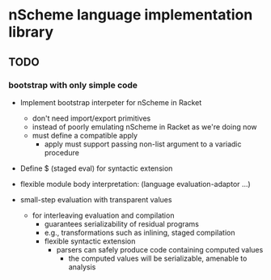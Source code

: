 # nScheme language implementation library

## TODO

### bootstrap with only simple code

* Implement bootstrap interpeter for nScheme in Racket
  * don't need import/export primitives
  * instead of poorly emulating nScheme in Racket as we're doing now
  * must define a compatible apply
    * apply must support passing non-list argument to a variadic procedure

* Define $ (staged eval) for syntactic extension

* flexible module body interpretation: (language evaluation-adaptor ...)

* small-step evaluation with transparent values
  * for interleaving evaluation and compilation
    * guarantees serializability of residual programs
    * e.g., transformations such as inlining, staged compilation
    * flexible syntactic extension
      * parsers can safely produce code containing computed values
        * the computed values will be serializable, amenable to analysis
